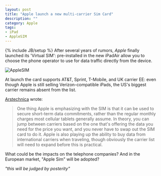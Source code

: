 ```yaml
---
layout: post
title: "Apple launch a new multi-carrier Sim Card"
description: ""
category: Apple
tags: 
- iPad
- AppleSIM
---
```

{% include JB/setup %}
After several years of rumors, *Apple* finally launched its 'Virtual SIM': pre-installed in the new iPadAir allow you to choose the phone operator to use for data traffic directly from the device.

![AppleSIM](http://cdn.macrumors.com/article-new/2012/03/ipad_2_sim_tray.jpg)

<!-- more -->

At launch the card supports AT&T, Sprint, T-Mobile, and UK carrier EE: even though Apple is still selling Verizon-compatible iPads, the US's biggest carrier remains absent from the list.

[Arstechnica](http://arstechnica.com/apple/2014/10/new-ipads-come-with-special-multi-carrier-apple-sim/) wrote:

>One thing Apple is emphasizing with the SIM is that it can be used to secure short-term data commitments, rather than the regular monthly charges most cellular tablets generally assume. In theory, you can jump between carriers based on the one that's offering the data you need for the price you want, and you never have to swap out the SIM card to do it. Apple is also playing up the ability to buy data from international carriers when traveling, though obviously the carrier list will need to expand before this is practical.

What could be the impacts on the telephone companies? And in the European market, "Apple Sim" will be adopted?

*"this will be judged by posterity"*

